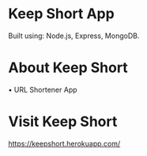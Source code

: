 # Keep Short App

Built using: Node.js, Express, MongoDB.

# About Keep Short

• URL Shortener App

# Visit Keep Short

https://keepshort.herokuapp.com/
